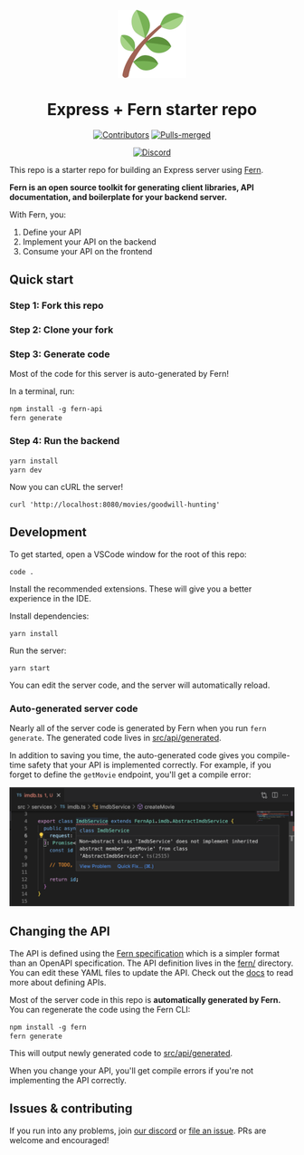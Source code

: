 <br/>
<div align="center">
  <a href="https://www.buildwithfern.com/?utm_source=github&utm_medium=readme&utm_campaign=express-starter&utm_content=logo">
    <img src="fern.png" height="120" align="center" alt="header" />
  </a>
  
  <br/>

# Express + Fern starter repo

[![Contributors](https://img.shields.io/github/contributors/fern-api/express-starter.svg)](https://GitHub.com/dotnet/docs/graphs/contributors/)
[![Pulls-merged](https://img.shields.io/github/issues-search/fern-api/express-starter?label=merged%20pull%20requests&query=is%3Apr%20is%3Aclosed%20is%3Amerged&color=darkviolet)](https://github.com/dotnet/docs/pulls?q=is%3Apr+is%3Aclosed+is%3Amerged)

[![Discord](https://img.shields.io/badge/Join%20Our%20Community-black?logo=discord)](https://discord.com/invite/JkkXumPzcG)

</div>

This repo is a starter repo for building an Express server using [Fern](https://github.com/fern-api/fern).

**Fern is an open source toolkit for generating client libraries, API documentation, and boilerplate for your backend server.** 

With Fern, you:

1. Define your API
1. Implement your API on the backend
1. Consume your API on the frontend

## Quick start

### Step 1: Fork this repo

### Step 2: Clone your fork

### Step 3: Generate code

Most of the code for this server is auto-generated by Fern!

In a terminal, run:

```
npm install -g fern-api
fern generate
```

### Step 4: Run the backend

```
yarn install
yarn dev
```

Now you can cURL the server!

```
curl 'http://localhost:8080/movies/goodwill-hunting'
```

## Development

To get started, open a VSCode window for the root of this repo:

```
code .
```

Install the recommended extensions. These will give you a better experience in the IDE.

Install dependencies:

```
yarn install
```

Run the server:

```
yarn start
```

You can edit the server code, and the server will automatically reload.

### Auto-generated server code

Nearly all of the server code is generated by Fern when you run `fern generate`.
The generated code lives in [src/api/generated](src/api/generated).

In addition to saving you time, the auto-generated code gives you compile-time safety
that your API is implemented correctly. For example, if you forget to define the `getMovie`
endpoint, you'll get a compile error:

![backend mypy error](assets/missing-getMovie.png)

## Changing the API

The API is defined using the [Fern specification](https://github.com/fern-api/fern/blob/main/README.md#fern-and-openapi) which is a simpler format than an OpenAPI specification. The API definition
lives in the [fern/](fern/api/definition) directory. You can edit these YAML files
to update the API. Check out the [docs](https://buildwithfern.com/docs/definition) to read more about defining APIs.

Most of the server code in this repo is **automatically generated
by Fern.** You can regenerate the code using the Fern CLI:

```
npm install -g fern
fern generate
```

This will output newly generated code to [src/api/generated](src/api/generated).

When you change your API, you'll get compile errors if you're not implementing
the API correctly.

## Issues & contributing

If you run into any problems, join [our discord](https://discord.com/invite/JkkXumPzcG) or [file an
issue](https://github.com/fern-api/express-starter/issues). PRs are
welcome and encouraged!
